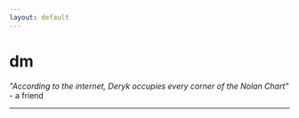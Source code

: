 ```yaml
---
layout: default
---
```


# dm

*"According to the internet, Deryk occupies every corner of the Nolan Chart"* - a friend

---

